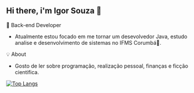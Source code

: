 ## Hi there, i'm Igor Souza 👋

🔭 Back-end Developer
 - Atualmente estou focado em me tornar um desevolvedor Java, estudo analise e desenvolvimento de sistemas no IFMS Corumbá🚀. 

💡 About
 - Gosto de ler sobre programação, realização pessoal, finanças e ficção cientifica.
 
 <!--!Me siga tambem em:
 
[Linkedin Badge](https://img.shields.io/badge/LinkedIn-0077B5?style=for-the-badge&logo=linkedin&logoColor=white)-->
 

[![Top Langs](https://github-readme-stats.vercel.app/api/top-langs/?username=Igorsouza1&layout=compact&theme=dracula)](https://github.com/anuraghazra/github-readme-stats)


<!--
**Igorsouza1/Igorsouza1** is a ✨ _special_ ✨ repository because its `README.md` (this file) appears on your GitHub profile.

Here are some ideas to get you started:

- 🔭 I’m currently working on ...
- 🌱 I’m currently learning ...
- 👯 I’m looking to collaborate on ...
- 🤔 I’m looking for help with ...
- 💬 Ask me about ...

[![Igor's GitHub stats](https://github-readme-stats.vercel.app/api?username=Igorsouza1&theme=dracula)](https://github.com/anuraghazra/github-readme-stats)
- 😄 Pronouns: ...
- ⚡ Fun fact: ...
-->
